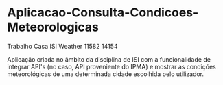 # Aplicacao-Consulta-Condicoes-Meteorologicas
Trabalho Casa ISI Weather 11582 14154

Aplicação criada no âmbito da disciplina de ISI com a funcionalidade de integrar API's (no caso, API proveniente do IPMA) e mostrar as condições meteorológicas de uma determinada cidade escolhida pelo utilizador.
